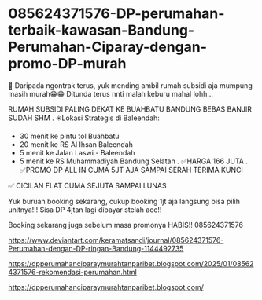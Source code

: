 # 085624371576-DP-perumahan-terbaik-kawasan-Bandung-Perumahan-Ciparay-dengan-promo-DP-murah
📢 Daripada ngontrak terus, yuk mending ambil rumah subsidi aja mumpung masih murah😁😁
Ditunda terus nnti malah keburu mahal lohh...

RUMAH SUBSIDI PALING DEKAT KE BUAHBATU BANDUNG BEBAS BANJIR SUDAH SHM
.
✳️Lokasi Strategis di Baleendah:
- 30 menit ke pintu tol Buahbatu
- 20 menit ke RS Al Ihsan Baleendah
- 5 menit ke Jalan Laswi - Baleendah
- 5 menit ke RS Muhammadiyah Bandung Selatan
.
✅HARGA 166 JUTA 
.
✅PROMO DP ALL IN CUMA 5JT AJA SAMPAI SERAH TERIMA KUNCI 

✅ CICILAN FLAT CUMA SEJUTA SAMPAI LUNAS

Yuk buruan booking sekarang, cukup booking 1jt aja langsung bisa pilih unitnya!!!
Sisa DP 4jtan lagi dibayar stelah acc!!

Booking sekarang juga sebelum masa promonya HABIS!!
085624371576

https://www.deviantart.com/keramatsandi/journal/085624371576-Perumahan-dengan-DP-ringan-Bandung-1144492735

https://dpperumahanciparaymurahtanparibet.blogspot.com/2025/01/085624371576-rekomendasi-perumahan.html

https://dpperumahanciparaymurahtanparibet.blogspot.com/
